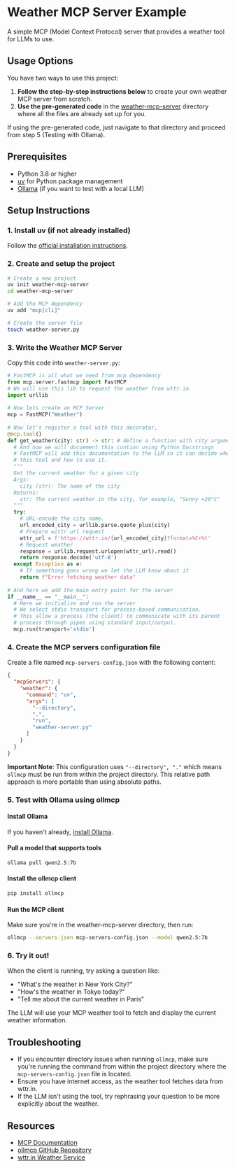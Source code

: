 # Weather MCP Server Example

A simple MCP (Model Context Protocol) server that provides a weather tool for LLMs to use.

## Usage Options

You have two ways to use this project:

1. **Follow the step-by-step instructions below** to create your own weather MCP server from scratch.
2. **Use the pre-generated code** in the [weather-mcp-server](./weather-mcp-server) directory where all the files are already set up for you.

If using the pre-generated code, just navigate to that directory and proceed from step 5 (Testing with Ollama).

## Prerequisites

- Python 3.8 or higher
- [uv](https://github.com/astral-sh/uv) for Python package management
- [Ollama](https://ollama.com/) (if you want to test with a local LLM)

## Setup Instructions

### 1. Install uv (if not already installed)

Follow the [official installation instructions](https://github.com/astral-sh/uv?tab=readme-ov-file#installation).

### 2. Create and setup the project

```bash
# Create a new project
uv init weather-mcp-server
cd weather-mcp-server

# Add the MCP dependency
uv add "mcp[cli]"

# Create the server file
touch weather-server.py
```

### 3. Write the Weather MCP Server

Copy this code into `weather-server.py`:

```python
# FastMCP is all what we need from mcp dependency  
from mcp.server.fastmcp import FastMCP  
# We will use this lib to request the weather from wttr.in   
import urllib  
  
# Now lets create an MCP Server  
mcp = FastMCP("Weather")  
  
# Now let's register a tool with this decorator,   
@mcp.tool()  
def get_weather(city: str) -> str: # define a function with city argument  
  # And now we will docuement this cuntion using Python Docstrings  
  # FastMCP will add this documentation to the LLM so it can decide when to use  
  # this tool and how to use it.  
  """  
  Get the current weather for a given city  
  Args:  
    city (str): The name of the city  
  Returns:  
    str: The current weather in the city, for example, "Sunny +20°C"  
  """  
  try:  
    # URL-encode the city name.  
    url_encoded_city = urllib.parse.quote_plus(city)  
    # Prepare wittr url request  
    wttr_url = f'https://wttr.in/{url_encoded_city}?format=%C+%t'  
    # Request weather  
    response = urllib.request.urlopen(wttr_url).read()    
    return response.decode('utf-8')  
  except Exception as e:  
    # If something goes wrong we let the LLM know about it  
    return f"Error fetching weather data"  
  
# And here we add the main entry point for the server  
if __name__ == "__main__":  
  # Here we initialize and run the server  
  # We select stdio transport for process-based communication.   
  # This allow a process (the client) to communicate with its parent   
  # process through pipes using standard input/output.  
  mcp.run(transport='stdio')
```

### 4. Create the MCP servers configuration file

Create a file named `mcp-servers-config.json` with the following content:

```json
{  
  "mcpServers": {  
    "weather": {  
      "command": "uv",  
      "args": [  
        "--directory",  
        ".",  
        "run",  
        "weather-server.py"  
      ]  
    }  
  }  
}
```

**Important Note**: This configuration uses `"--directory", "."` which means `ollmcp` must be run from within the project directory. This relative path approach is more portable than using absolute paths.

### 5. Test with Ollama using ollmcp

#### Install Ollama
If you haven't already, [install Ollama](https://ollama.com/download).

#### Pull a model that supports tools
```bash
ollama pull qwen2.5:7b
```

#### Install the ollmcp client
```bash
pip install ollmcp
```

#### Run the MCP client
Make sure you're in the weather-mcp-server directory, then run:
```bash
ollmcp --servers-json mcp-servers-config.json --model qwen2.5:7b
```

### 6. Try it out!

When the client is running, try asking a question like:
- "What's the weather in New York City?"
- "How's the weather in Tokyo today?"
- "Tell me about the current weather in Paris"

The LLM will use your MCP weather tool to fetch and display the current weather information.

## Troubleshooting

- If you encounter directory issues when running `ollmcp`, make sure you're running the command from within the project directory where the `mcp-servers-config.json` file is located.
- Ensure you have internet access, as the weather tool fetches data from wttr.in.
- If the LLM isn't using the tool, try rephrasing your question to be more explicitly about the weather.

## Resources

- [MCP Documentation](https://modelcontextprotocol.io/introduction)
- [ollmcp GitHub Repository](https://github.com/jonigl/mcp-client-for-ollama)
- [wttr.in Weather Service](https://wttr.in/)
